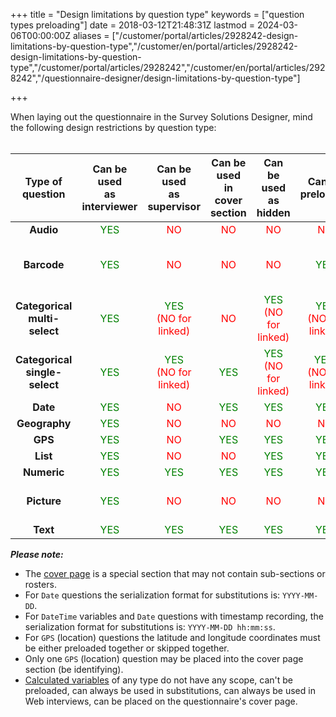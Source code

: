 ﻿+++
title = "Design limitations by question type"
keywords = ["question types preloading"]
date = 2018-03-12T21:48:31Z
lastmod = 2024-03-06T00:00:00Z
aliases = ["/customer/portal/articles/2928242-design-limitations-by-question-type","/customer/en/portal/articles/2928242-design-limitations-by-question-type","/customer/portal/articles/2928242","/customer/en/portal/articles/2928242","/questionnaire-designer/design-limitations-by-question-type"]

+++

When laying out the questionnaire in the Survey Solutions Designer, mind
the following design restrictions by question type:  
 

<table class="table table-striped table-hover">
<thead>
<tr class="header bg-warning">
<th style="text-align: center;" width=16%>Type of question</th>
<th style="text-align: center;" width=12%>Can be used<br />
as interviewer</th>
<th style="text-align: center;" width=12%>Can be used<br />
as supervisor</th>
<th style="text-align: center;" width=12%>Can be used<br />
in cover section</th>
<th style="text-align: center;" width=12%>Can be used<br />
as hidden</th>
<th style="text-align: center;" width=12%>Can be preloaded</th>
<th style="text-align: center;" width=12%>Can be used in substitutions</th>
<th style="text-align: center;" width=12%>Can be used in<br />
Web interviews</th>
</tr>
</thead>
<tbody >
<tr>
<td style="text-align: center;"><B>Audio</B></td>
<td style="text-align: center;"><FONT COLOR="GREEN">YES</FONT></td>
<td style="text-align: center;"><FONT COLOR="RED">NO</FONT></td>
<td style="text-align: center;"><FONT COLOR="RED">NO</FONT></td>
<td style="text-align: center;"><FONT COLOR="RED">NO</FONT></td>
<td style="text-align: center;"><FONT COLOR="RED">NO</FONT></td>
<td style="text-align: center;"><FONT COLOR="RED">NO</FONT></td>
<td style="text-align: center;"><FONT COLOR="GREEN">YES</FONT></td>
</tr>
<tr>
<td style="text-align: center;"><B>Barcode</B></td>
<td style="text-align: center;"><FONT COLOR="GREEN">YES</FONT></td>
<td style="text-align: center;"><FONT COLOR="RED">NO</FONT></td>
<td style="text-align: center;"><FONT COLOR="RED">NO</FONT></td>
<td style="text-align: center;"><FONT COLOR="RED">NO</FONT></td>
<td style="text-align: center;"><FONT COLOR="GREEN">YES</FONT></td>
<td style="text-align: center;"><FONT COLOR="GREEN">YES</FONT></td>
<td style="text-align: center;"><FONT COLOR="GREEN">YES</FONT><br />
<FONT COLOR="navy"><I>(appears as text entry)</I></FONT></td>
</tr>
<tr>
<td style="text-align: center;"><B>Categorical multi-select</B></td>
<td style="text-align: center;"><FONT COLOR="GREEN">YES</FONT></td>
<td style="text-align: center;"><FONT COLOR="GREEN">YES</FONT><br />
<span style="text-align: center;"><FONT COLOR="RED">(NO for linked)</FONT></span></td>
<td style="text-align: center;"><FONT COLOR="RED">NO</FONT></td>
<td style="text-align: center;"><FONT COLOR="GREEN">YES</FONT><br />
<span style="text-align: center;"><FONT COLOR="RED">(NO for linked)</FONT></span></td>
<td style="text-align: center;"><FONT COLOR="GREEN">YES</FONT><br />
<FONT COLOR="RED">(NO for linked)</FONT></td>
<td style="text-align: center;"><FONT COLOR="RED">NO</FONT></td>
<td style="text-align: center;"><FONT COLOR="GREEN">YES</FONT></td>
</tr>
<tr>
<td style="text-align: center;"><B>Categorical single-select</B></td>
<td style="text-align: center;"><FONT COLOR="GREEN">YES</FONT></td>
<td style="text-align: center;"><FONT COLOR="GREEN">YES</FONT><br />
<span style="text-align: center;"><FONT COLOR="RED">(NO for linked)</FONT></span></td>
<td style="text-align: center;"><FONT COLOR="GREEN">YES</FONT></td>
<td style="text-align: center;"><FONT COLOR="GREEN">YES</FONT><br />
<span style="text-align: center;"><FONT COLOR="RED">(NO for linked)</FONT></span></td>
<td style="text-align: center;"><FONT COLOR="GREEN">YES</FONT>,<br />
<FONT COLOR="RED">(NO for linked)</FONT></td>
<td style="text-align: center;"><FONT COLOR="GREEN">YES</FONT></td>
<td style="text-align: center;"><FONT COLOR="GREEN">YES</FONT></td>
</tr>
<tr>
<td style="text-align: center;"><B>Date</B></td>
<td style="text-align: center;"><FONT COLOR="GREEN">YES</FONT></td>
<td style="text-align: center;"><FONT COLOR="RED">NO</FONT></td>
<td style="text-align: center;"><FONT COLOR="GREEN">YES</FONT></td>
<td style="text-align: center;"><FONT COLOR="GREEN">YES</FONT></td>
<td style="text-align: center;"><FONT COLOR="GREEN">YES</FONT></td>
<td style="text-align: center;"><FONT COLOR="GREEN">YES</FONT></td>
<td style="text-align: center;"><FONT COLOR="GREEN">YES</FONT></td>
</tr>
<tr>
<td style="text-align: center;"><B>Geography</B></td>
<td style="text-align: center;"><FONT COLOR="GREEN">YES</FONT></td>
<td style="text-align: center;"><FONT COLOR="RED">NO</FONT></td>
<td style="text-align: center;"><FONT COLOR="RED">NO</FONT></td>
<td style="text-align: center;"><FONT COLOR="RED">NO</FONT></td>
<td style="text-align: center;"><FONT COLOR="RED">NO</FONT></td>
<td style="text-align: center;"><FONT COLOR="RED">NO</FONT></td>
<td style="text-align: center;"><FONT COLOR="RED">NO</FONT></td>
</tr>
<tr>
<td style="text-align: center;"><B>GPS</B></td>
<td style="text-align: center;"><FONT COLOR="GREEN">YES</FONT></td>
<td style="text-align: center;"><FONT COLOR="RED">NO</FONT></td>
<td style="text-align: center;"><FONT COLOR="GREEN">YES</FONT></td>
<td style="text-align: center;"><FONT COLOR="GREEN">YES</FONT></td>
<td style="text-align: center;"><FONT COLOR="GREEN">YES</FONT></td>
<td style="text-align: center;"><FONT COLOR="RED">NO</FONT></td>
<td style="text-align: center;"><FONT COLOR="GREEN">YES</FONT></td>
</tr>
<tr>
<td style="text-align: center;"><B>List</B></td>
<td style="text-align: center;"><FONT COLOR="GREEN">YES</FONT></td>
<td style="text-align: center;"><FONT COLOR="RED">NO</FONT></td>
<td style="text-align: center;"><FONT COLOR="RED">NO</FONT></td>
<td style="text-align: center;"><FONT COLOR="GREEN">YES</FONT></td>
<td style="text-align: center;"><FONT COLOR="GREEN">YES</FONT></td>
<td style="text-align: center;"><FONT COLOR="RED">NO</FONT></td>
<td style="text-align: center;"><FONT COLOR="GREEN">YES</FONT></td>
</tr>
<tr>
<td style="text-align: center;"><B>Numeric</B></td>
<td style="text-align: center;"><FONT COLOR="GREEN">YES</FONT></td>
<td style="text-align: center;"><FONT COLOR="GREEN">YES</FONT></td>
<td style="text-align: center;"><FONT COLOR="GREEN">YES</FONT></td>
<td style="text-align: center;"><FONT COLOR="GREEN">YES</FONT></td>
<td style="text-align: center;"><FONT COLOR="GREEN">YES</FONT></td>
<td style="text-align: center;"><FONT COLOR="GREEN">YES</FONT></td>
<td style="text-align: center;"><FONT COLOR="GREEN">YES</FONT></td>
</tr>
<tr>
<td style="text-align: center;"><B>Picture</B></td>
<td style="text-align: center;"><FONT COLOR="GREEN">YES</FONT></td>
<td style="text-align: center;"><FONT COLOR="RED">NO</FONT></td>
<td style="text-align: center;"><FONT COLOR="RED">NO</FONT></td>
<td style="text-align: center;"><FONT COLOR="RED">NO</FONT></td>
<td style="text-align: center;"><FONT COLOR="RED">NO</FONT></td>
<td style="text-align: center;"><FONT COLOR="RED">NO</FONT></td>
<td style="text-align: center;"><FONT COLOR="GREEN">YES</FONT>,<br />
<FONT COLOR="navy"><I>(upload file only)</i></FONT></td>
</tr>
<tr>
<td style="text-align: center;"><B>Text</B></td>
<td style="text-align: center;"><FONT COLOR="GREEN">YES</FONT></td>
<td style="text-align: center;"><FONT COLOR="GREEN">YES</FONT></td>
<td style="text-align: center;"><FONT COLOR="GREEN">YES</FONT></td>
<td style="text-align: center;"><FONT COLOR="GREEN">YES</FONT></td>
<td style="text-align: center;"><FONT COLOR="GREEN">YES</FONT></td>
<td style="text-align: center;"><FONT COLOR="GREEN">YES</FONT></td>
<td style="text-align: center;"><FONT COLOR="GREEN">YES</FONT></td>
</tr>
</tbody>
</table>

***Please note:***

* The [cover page](/questionnaire-designer/components/special-section-cover/) is a special section that may not contain sub-sections or rosters.
* For `Date` questions the serialization format for substitutions is: `YYYY-MM-DD`.
* For `DateTime` variables and `Date` questions with timestamp recording, 
the serialization format for substitutions is: `YYYY-MM-DD hh:mm:ss`.
* For `GPS` (location) questions the latitude and longitude coordinates must be
either preloaded together or skipped together.
* Only one `GPS` (location) question may be placed into the cover page section (be identifying).
* [Calculated variables](/questionnaire-designer/components/variables/) of any type do not have any scope, can't be
preloaded, can always be used in substitutions, can always be used in
Web interviews, can be placed on the questionnaire's cover page.
